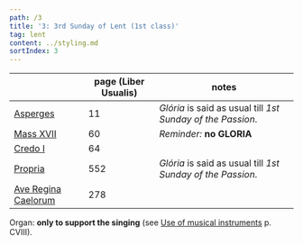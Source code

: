 ```yaml
---
path: /3
title: '3: 3rd Sunday of Lent (1st class)'
tag: lent
content: ../styling.md
sortIndex: 3
---
```


|   | page (Liber Usualis) | notes   |
|---|---|---|
| [Asperges](/pdf/asperges.pdf) | 11 | _Glória_ is said as usual till _1st Sunday of the Passion_. |
| [Mass XVII](/pdf/xvii.pdf) | 60 | _Reminder:_ __no GLORIA__ |
| [Credo I](/pdf/credo-i.pdf) | 64 | |
| [Propria](/pdf/3rd-Sunday-of-Lent.pdf)  | 552 | _Glória_ is said as usual till _1st Sunday of the Passion_. |
| [Ave Regina Caelorum](/pdf/ave-regina-caelorum.pdf)  | 278  | |

Organ: __only to support the singing__ (see [Use of musical instruments](/use-of-musical-instruments) p. CVIII).

